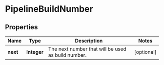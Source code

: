 # PipelineBuildNumber

## Properties
Name | Type | Description | Notes
------------ | ------------- | ------------- | -------------
**next** | **Integer** | The next number that will be used as build number. |  [optional]
